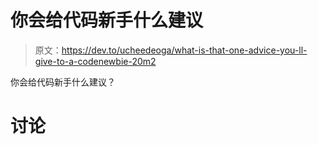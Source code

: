 # 你会给代码新手什么建议

> 原文：<https://dev.to/ucheedeoga/what-is-that-one-advice-you-ll-give-to-a-codenewbie-20m2>

你会给代码新手什么建议？

# 讨论